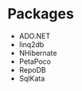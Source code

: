 


# Packages

<!-- - EF Core     -->
<!-- - Dapper      -->
- ADO.NET    
- linq2db    
- NHibernate 
- PetaPoco   
- RepoDB     
- SqlKata    
